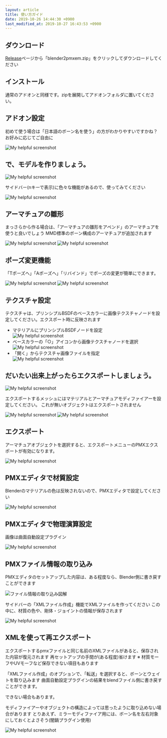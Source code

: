 ```yaml
---
layout: article
title: 使い方ガイド
date: 2019-10-26 14:44:30 +0900
last_modified_at: 2019-10-27 16:43:53 +0900
---
```

## ダウンロード
[Release](https://github.com/matunnkazumi/blender2pmxem/releases)ページから「blender2pmxem.zip」をクリックしてダウンロードしてください


## インストール
通常のアドオンと同様です。zipを展開してアドオンフォルダに置いてください。

## アドオン設定
初めて使う場合は「日本語のボーン名を使う」の方がわかりやすいですかね？　お好みに応じてご自由に

![My helpful screenshot](/assets/image/tutorial/pref.png)


## で、モデルを作りましょう。
![My helpful screenshot](/assets/image/tutorial/modeling_start.png)

サイドバー(nキーで表示)に色々な機能があるので、使ってみてください

![My helpful screenshot](/assets/image/tutorial/sidebar.png)

## アーマチュアの雛形
まっさらから作る場合は、「アーマチュアの雛形をアペンド」のアーマチュアを使うと良いでしょう
MMD標準のボーン構成のアーマチュアが追加されます

![My helpful screenshot](/assets/image/tutorial/append_armature.png)
![My helpful screenshot](/assets/image/tutorial/appended_armature.png)

## ポーズ変更機能
「Tポーズへ」「Aポーズへ」「リバインド」でポーズの変更が簡単にできます。

![My helpful screenshot](/assets/image/tutorial/UI_manual_pose_mode.png)
![My helpful screenshot](/assets/image/tutorial/a_stance.png)

## テクスチャ設定
テクスチャは、プリンシプルBSDFのベースカラーに画像テクスチャノードを設定してください。エクスポート時に反映されます

* マテリアルにプリンシプルBSDFノードを設定  
  ![My helpful screenshot](/assets/image/tutorial/PMX_Blender_Material_principled_bsdf.png)
* ベースカラーの「○」アイコンから画像テクスチャノードを選択  
  ![My helpful screenshot](/assets/image/tutorial/PMX_Blender_Material_principled_bsdf_base_color_node.png)
* 「開く」からテクスチャ画像ファイルを指定  
  ![My helpful screenshot](/assets/image/tutorial/PMX_Blender_Material_principled_bsdf_image_file.png)

## だいたい出来上がったらエクスポートしましょう。
![My helpful screenshot](/assets/image/tutorial/export.png)

エクスポートするメッシュにはマテリアルとアーマチュアモディファイアーを設定してください。
これが無いオブジェクトはエクスポートされません

![My helpful screenshot](/assets/image/tutorial/armature_modifier.png)
![My helpful screenshot](/assets/image/tutorial/material.png)

## エクスポート
アーマチュアオブジェクトを選択すると、エクスポートメニューのPMXエクスポートが有効になります。

![My helpful screenshot](/assets/image/tutorial/select_armature.png)

## PMXエディタで材質設定
Blenderのマテリアルの色は反映されないので、PMXエディタで設定してください

![My helpful screenshot](/assets/image/tutorial/pmx_editor_material_color.png)

## PMXエディタで物理演算設定
画像は曲面自動設定プラグイン

![My helpful screenshot](/assets/image/tutorial/kyokumen_plugin.png)

## PMXファイル情報の取り込み
PMXエディタのセットアップした内容は、ある程度なら、Blender側に書き戻すことができます

![ファイル情報の取り込み図解](/assets/image/tutorial/import_export_file_relation.png)

サイドバーの「XMLファイル作成」機能でXMLファイルを作ってください
この中に、材質の色や、剛体・ジョイントの情報が保存されます

![My helpful screenshot](/assets/image/tutorial/make_xml.png)

## XMLを使って再エクスポート
エクスポートするpmxファイルと同じ名前のXMLファイルがあると、保存された内容が復元されます
再セットアップの手間が(ある程度)省けます
※ 材質モーフやUVモーフなど保存できない項目もあります

「XMLファイル作成」のオプションで、「転送」を選択すると、ボーンとウェイトを取り込みます
曲面自動設定プラグインの結果をblendファイル側に書き戻すことができます。

できない場合もあります。

モディファイアーやオブジェクトの構造によっては思ったように取り込めない場合があります
とりあえず、ミラーモディファイア用には、ボーン名を左右対象にしておくとよさそう(闇鍋プラグイン使用)

![My helpful screenshot](/assets/image/tutorial/yaminabe_plugin.PNG)
